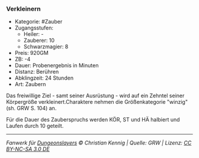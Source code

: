 ### Verkleinern

- Kategorie: #Zauber
- Zugangsstufen:
  - Heiler: -
  - Zauberer: 10
  - Schwarzmagier: 8
- Preis: 920GM
- ZB: -4
- Dauer: Probenergebnis in Minuten
- Distanz: Berühren
- Abklingzeit: 24 Stunden
- Art: Zaubern



Das freiwillige Ziel - samt seiner Ausrüstung - wird auf ein Zehntel seiner Körpergröße verkleinert.Charaktere nehmen die Größenkategorie "winzig" (sh. GRW S. 104) an.

Für die Dauer des Zauberspruchs werden KÖR, ST und HÄ halbiert und Laufen durch 10 geteilt.

---

_Fanwerk für [Dungeonslayers](https://www.dungeonslayers.net/) © Christian Kennig | Quelle: GRW | Lizenz: [CC BY-NC-SA 3.0 DE](https://creativecommons.org/licenses/by-nc-sa/3.0/de/)_
